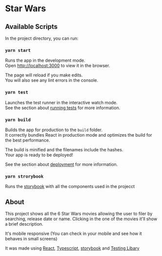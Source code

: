 # Star Wars

## Available Scripts

In the project directory, you can run:

### `yarn start`

Runs the app in the development mode.\
Open [http://localhost:3000](http://localhost:3000) to view it in the browser.

The page will reload if you make edits.\
You will also see any lint errors in the console.

### `yarn test`

Launches the test runner in the interactive watch mode.\
See the section about [running tests](https://facebook.github.io/create-react-app/docs/running-tests) for more information.

### `yarn build`

Builds the app for production to the `build` folder.\
It correctly bundles React in production mode and optimizes the build for the best performance.

The build is minified and the filenames include the hashes.\
Your app is ready to be deployed!

See the section about [deployment](https://facebook.github.io/create-react-app/docs/deployment) for more information.

### `yarn strorybook`

Runs the [storybook](https://storybook.js.org/) with all the components used in the projecct

## About

This project shows all the 6 Star Wars movies allowing the user to filer by searching, release date or name. Clicking in the one of the movies it'll show a brief description.

It's mobile responsive (You can check in your mobile and see how it behaves in small screens)

It was made using [React](https://reactjs.org/), [Typescript](https://www.typescriptlang.org/), [storybook](https://storybook.js.org/) and [Testing Libary](https://testing-library.com/)
